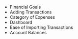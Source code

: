 - Financial Goals
- Adding Transactions
- Category of Expenses
- Dashboard
- Ease of Importing Transactions
- Account Balances
